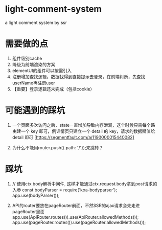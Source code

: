 # light-comment-system
a light comment system by ssr

# 需要做的点
1. 组件级别cache
2. 降级为前端渲染的方案
3. elementUI的组件可以按需引入
4. 注册增加查找逻辑，数据找得到直接提示去登录，在前端判断，先查找userName再注册user
5. 【重要】登录逻辑还未完成（包括cookie）

# 可能遇到的踩坑
1. 一个页面多次访问之后，state一直增加导致内存泄漏，这个时候只需每个路由建一个 key 即可，例详情页只建立一个 detail 的 key，请求的数据赋值给 detail 即可 [https://segmentfault.com/a/1190000015440082]

2. 为什么不能用router.push({ path: '/'});来跳转？

# 踩坑
1. // 使用ctx.body解析中间件, 这样才能通过ctx.request.body拿到post请求的入参
   const bodyParser = require('koa-bodyparser');
   app.use(bodyParser());

2. API的router要放在pageRouter前面，不然SSR的ajax请求会先走进pageRouter里面
   app.use(ApiRouter.routes()).use(ApiRouter.allowedMethods());
   app.use(pageRouter.routes()).use(pageRouter.allowedMethods());
